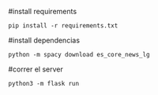 #install requirements
```
pip install -r requirements.txt

```

#install dependencias 
```
python -m spacy download es_core_news_lg

```


#correr el server
```
python3 -m flask run 

```